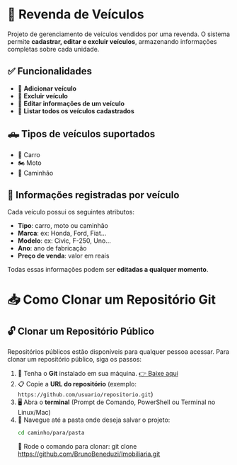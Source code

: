 # 🚗 Revenda de Veículos

Projeto de gerenciamento de veículos vendidos por uma revenda. O sistema permite **cadastrar, editar e excluir veículos**, armazenando informações completas sobre cada unidade.

## ✅ Funcionalidades

- 🔹 **Adicionar veículo**  
- 🔹 **Excluir veículo**  
- 🔹 **Editar informações de um veículo**  
- 🔹 **Listar todos os veículos cadastrados**

## 🛻 Tipos de veículos suportados

- 🚗 Carro  
- 🏍️ Moto  
- 🚛 Caminhão

## 📄 Informações registradas por veículo

Cada veículo possui os seguintes atributos:

- **Tipo**: carro, moto ou caminhão  
- **Marca**: ex: Honda, Ford, Fiat...  
- **Modelo**: ex: Civic, F-250, Uno...  
- **Ano**: ano de fabricação  
- **Preço de venda**: valor em reais

Todas essas informações podem ser **editadas a qualquer momento**.

# 📥 Como Clonar um Repositório Git

## 🔓 Clonar um Repositório Público

Repositórios públicos estão disponíveis para qualquer pessoa acessar. Para clonar um repositório público, siga os passos:

1. 💾 Tenha o **Git** instalado em sua máquina. [👉 Baixe aqui](https://git-scm.com/downloads)
2. 📋 Copie a **URL do repositório** (exemplo: `https://github.com/usuario/repositorio.git`)
3. 🖥️ Abra o **terminal** (Prompt de Comando, PowerShell ou Terminal no Linux/Mac)
4. 📁 Navegue até a pasta onde deseja salvar o projeto:  
   ```bash
   cd caminho/para/pasta
   ```
   🧩 Rode o comando para clonar: git clone https://github.com/BrunoBeneduzi/Imobiliaria.git

